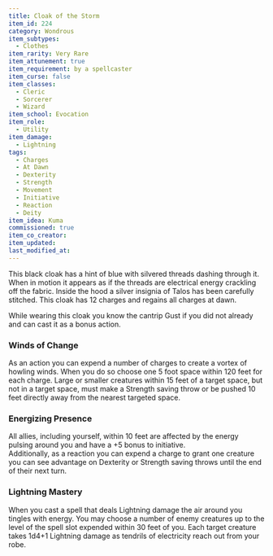 ```yaml
---
title: Cloak of the Storm
item_id: 224
category: Wondrous
item_subtypes: 
  - Clothes
item_rarity: Very Rare
item_attunement: true
item_requirement: by a spellcaster
item_curse: false
item_classes: 
  - Cleric
  - Sorcerer
  - Wizard
item_school: Evocation
item_role: 
  - Utility
item_damage: 
  - Lightning
tags:
  - Charges
  - At Dawn
  - Dexterity
  - Strength
  - Movement
  - Initiative
  - Reaction
  - Deity
item_idea: Kuma
commissioned: true
item_co_creator: 
item_updated: 
last_modified_at: 
---
```


This black cloak has a hint of blue with silvered threads dashing through it. When in motion it appears as if the threads are electrical energy crackling off the fabric. Inside the hood a silver insignia of Talos has been carefully stitched. 
This cloak has 12 charges and regains all charges at dawn.  

While wearing this cloak you know the cantrip <magic-spell>Gust</magic-spell> if you did not already and can cast it as a bonus action.

<!--excerpt-->
### Winds of Change
As an action you can expend a number of charges to create a vortex of howling winds. When you do so choose one 5 foot space within 120 feet for each charge. Large or smaller creatures within 15 feet of a target space, but not in a target space, must make a Strength saving throw or be pushed 10 feet directly away from the nearest targeted space.

### Energizing Presence
All allies, including yourself, within 10 feet are affected by the energy pulsing around you and have a +5 bonus to initiative.  
Additionally, as a reaction you can expend a charge to grant one creature you can see advantage on Dexterity or Strength saving throws until the end of their next turn.

### Lightning Mastery
When you cast a spell that deals Lightning damage the air around you tingles with energy. You may choose a number of enemy creatures up to the level of the spell slot expended within 30 feet of you. Each target creature takes 1d4+1 Lightning damage as tendrils of electricity reach out from your robe.
